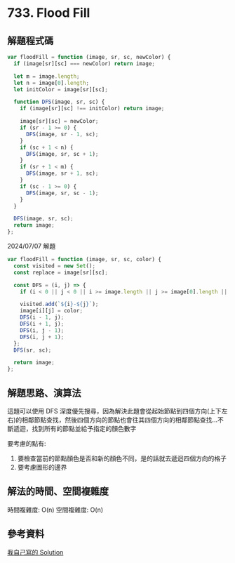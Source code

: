 # 733. Flood Fill

## 解題程式碼

```javascript
var floodFill = function (image, sr, sc, newColor) {
  if (image[sr][sc] === newColor) return image;

  let m = image.length;
  let n = image[0].length;
  let initColor = image[sr][sc];

  function DFS(image, sr, sc) {
    if (image[sr][sc] !== initColor) return image;

    image[sr][sc] = newColor;
    if (sr - 1 >= 0) {
      DFS(image, sr - 1, sc);
    }
    if (sc + 1 < n) {
      DFS(image, sr, sc + 1);
    }
    if (sr + 1 < m) {
      DFS(image, sr + 1, sc);
    }
    if (sc - 1 >= 0) {
      DFS(image, sr, sc - 1);
    }
  }

  DFS(image, sr, sc);
  return image;
};
```

2024/07/07 解題

```javascript
var floodFill = function (image, sr, sc, color) {
  const visited = new Set();
  const replace = image[sr][sc];

  const DFS = (i, j) => {
    if (i < 0 || j < 0 || i >= image.length || j >= image[0].length || image[i][j] !== replace || visited.has(`${i}-${j}`)) return;

    visited.add(`${i}-${j}`);
    image[i][j] = color;
    DFS(i - 1, j);
    DFS(i + 1, j);
    DFS(i, j - 1);
    DFS(i, j + 1);
  };
  DFS(sr, sc);

  return image;
};
```

## 解題思路、演算法

這題可以使用 DFS 深度優先搜尋，因為解決此題會從起始節點到四個方向(上下左右)的相鄰節點查找，然後四個方向的節點也會往其四個方向的相鄰節點查找...不斷遞迴，找到所有的節點並給予指定的顏色數字

要考慮的點有:

1. 要檢查當前的節點顏色是否和新的顏色不同，是的話就去遞迴四個方向的格子
2. 要考慮圖形的邊界

## 解法的時間、空間複雜度

時間複雜度: O(n)
空間複雜度: O(n)

## 參考資料

[我自己寫的 Solution](https://leetcode.com/problems/flood-fill/solutions/3444581/javascript-dfs-solution/)
